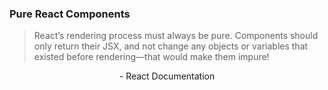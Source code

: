### Pure React Components

> React’s rendering process must always be pure. Components should only return their JSX, and not change any objects or variables that existed before rendering—that would make them impure!

<div style="text-align: center;">- React Documentation</div>